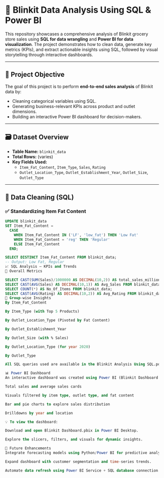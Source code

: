 # 🛒 Blinkit Data Analysis Using SQL & Power BI

This repository showcases a comprehensive analysis of Blinkit grocery store sales using **SQL for data wrangling** and **Power BI for data visualization**. The project demonstrates how to clean data, generate key metrics (KPIs), and extract actionable insights using SQL, followed by visual storytelling through interactive dashboards.

---

## 📌 Project Objective

The goal of this project is to perform **end-to-end sales analysis** of Blinkit data by:
- Cleaning categorical variables using SQL.
- Generating business-relevant KPIs across product and outlet dimensions.
- Building an interactive Power BI dashboard for decision-makers.

---

## 🗃️ Dataset Overview

- **Table Name:** `blinkit_data`
- **Total Rows:** (varies)
- **Key Fields Used:**
  - `Item_Fat_Content`, `Item_Type`, `Sales`, `Rating`
  - `Outlet_Location_Type`, `Outlet_Establishment_Year`, `Outlet_Size`, `Outlet_Type`

---

## 🧹 Data Cleaning (SQL)

### ✅ Standardizing Item Fat Content

```sql
UPDATE blinkit_data
SET Item_Fat_Content = 
  CASE 
    WHEN Item_Fat_Content IN ('LF', 'low_fat') THEN 'Low Fat'
    WHEN Item_Fat_Content = 'reg' THEN 'Regular'
    ELSE Item_Fat_Content
  END;

SELECT DISTINCT Item_Fat_Content FROM blinkit_data;
-- Output: Low Fat, Regular
📈 SQL Analysis – KPIs and Trends
🔹 Overall Metrics

SELECT CAST(SUM(Sales)/1000000 AS DECIMAL(10,2)) AS total_sales_millions FROM blinkit_data;
SELECT CAST(AVG(Sales) AS DECIMAL(10,1)) AS Avg_Sales FROM blinkit_data;
SELECT COUNT(*) AS No_Of_Items FROM blinkit_data;
SELECT CAST(AVG(Rating) AS DECIMAL(10,2)) AS Avg_Rating FROM blinkit_data;
🔹 Group-wise Insights
By Item_Fat_Content

By Item_Type (with Top 5 Products)

By Outlet_Location_Type (Pivoted by Fat Content)

By Outlet_Establishment_Year

By Outlet_Size (with % Sales)

By Outlet_Location_Type (for year 2020)

By Outlet_Type

All SQL queries used are available in the Blinkit Analysis Using SQL.pdf file.

📊 Power BI Dashboard
An interactive dashboard was created using Power BI (Blinkit Dashboard.pbix) which includes:

Total sales and average sales cards

Visuals filtered by item type, outlet type, and fat content

Bar and pie charts to explore sales distribution

Drilldowns by year and location

💡 To view the dashboard:

Download and open Blinkit Dashboard.pbix in Power BI Desktop.

Explore the slicers, filters, and visuals for dynamic insights.

🔮 Future Enhancements
Integrate forecasting models using Python/Power BI for predictive analytics.

Expand dashboard with customer segmentation and time-series trends.

Automate data refresh using Power BI Service + SQL database connection.
